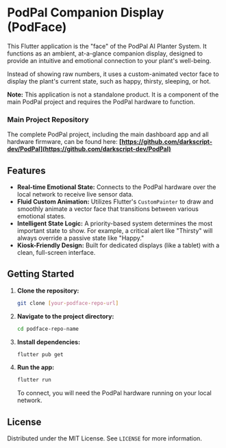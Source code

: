 # PodPal Companion Display (PodFace)

This Flutter application is the "face" of the PodPal AI Planter System. It functions as an ambient, at-a-glance companion display, designed to provide an intuitive and emotional connection to your plant's well-being.

Instead of showing raw numbers, it uses a custom-animated vector face to display the plant's current state, such as happy, thirsty, sleeping, or hot.

**Note:** This application is not a standalone product. It is a component of the main PodPal project and requires the PodPal hardware to function.

### Main Project Repository
The complete PodPal project, including the main dashboard app and all hardware firmware, can be found here:
**[https://github.com/darkscript-dev/PodPal](https://github.com/darkscript-dev/PodPal)** 

## Features

*   **Real-time Emotional State:** Connects to the PodPal hardware over the local network to receive live sensor data.
*   **Fluid Custom Animation:** Utilizes Flutter's `CustomPainter` to draw and smoothly animate a vector face that transitions between various emotional states.
*   **Intelligent State Logic:** A priority-based system determines the most important state to show. For example, a critical alert like "Thirsty" will always override a passive state like "Happy."
*   **Kiosk-Friendly Design:** Built for dedicated displays (like a tablet) with a clean, full-screen interface.

## Getting Started

1.  **Clone the repository:**
    ```bash
    git clone [your-podface-repo-url]
    ```
2.  **Navigate to the project directory:**
    ```bash
    cd podface-repo-name
    ```
3.  **Install dependencies:**
    ```bash
    flutter pub get
    ```
4.  **Run the app:**
    ```bash
    flutter run
    ```
    To connect, you will need the PodPal hardware running on your local network.

## License

Distributed under the MIT License. See `LICENSE` for more information.